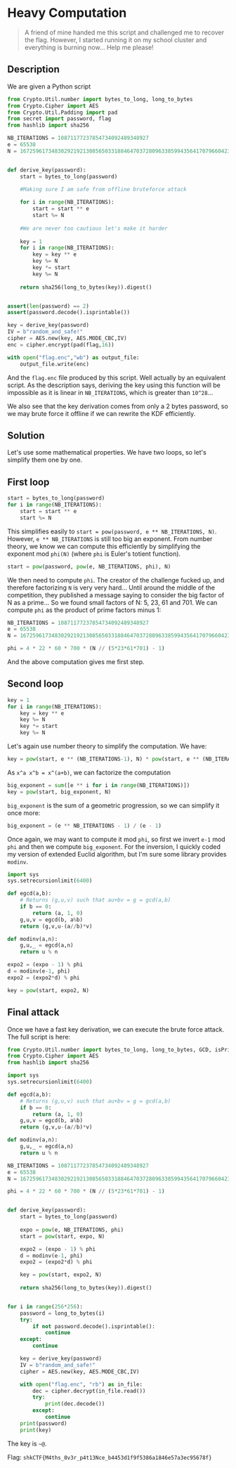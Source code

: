 # Heavy Computation

> A friend of mine handed me this script and challenged me to recover the flag. However, I started running it on my school cluster and everything is burning now... Help me please!

## Description

We are given a Python script

```python
from Crypto.Util.number import bytes_to_long, long_to_bytes
from Crypto.Cipher import AES
from Crypto.Util.Padding import pad
from secret import password, flag
from hashlib import sha256

NB_ITERATIONS = 10871177237854734092489348927
e = 65538
N = 16725961734830292192130856503318846470372809633859943564170796604233648911148664645199314305393113642834320744397102098813353759076302959550707448148205851497665038807780166936471173111197092391395808381534728287101705


def derive_key(password):
	start = bytes_to_long(password)

	#Making sure I am safe from offline bruteforce attack
	
	for i in range(NB_ITERATIONS):
		start = start ** e
		start %= N
	
	#We are never too cautious let's make it harder
	
	key = 1
	for i in range(NB_ITERATIONS):
		key = key ** e
		key %= N
		key *= start
		key %= N
	
	return sha256(long_to_bytes(key)).digest()


assert(len(password) == 2)
assert(password.decode().isprintable())

key = derive_key(password)
IV = b"random_and_safe!"
cipher = AES.new(key, AES.MODE_CBC,IV)
enc = cipher.encrypt(pad(flag,16))

with open("flag.enc","wb") as output_file:
	output_file.write(enc)
```

And the `flag.enc` file produced by this script. Well actually by an equivalent script. As the description says, deriving the key using this function will be impossible as it is linear in `NB_ITERATIONS`, which is greater than `10^28`...

We also see that the key derivation comes from only a 2 bytes password, so we may brute force it offline if we can rewrite the KDF efficiently. 

## Solution

Let's use some mathematical properties. We have two loops, so let's simplify them one by one.

## First loop

```python
start = bytes_to_long(password)
for i in range(NB_ITERATIONS):
    start = start ** e
    start %= N
```

This simplifies easily to `start = pow(password, e ** NB_ITERATIONS, N)`. However, `e ** NB_ITERATIONS` is still too big an exponent. From number theory, we know we can compute this efficiently by simplifying the exponent mod `phi(N)` (where `phi` is Euler's totient function).

```python
start = pow(password, pow(e, NB_ITERATIONS, phi), N)
```

We then need to compute `phi`. The creator of the challenge fucked up, and therefore factorizing `N` is very very hard... Until around the middle of the competition, they published a message saying to consider the big factor of N as a prime... So we found small factors of N: 5, 23, 61 and 701. We can compute `phi` as the product of prime factors minus 1:

```python
NB_ITERATIONS = 10871177237854734092489348927
e = 65538
N = 16725961734830292192130856503318846470372809633859943564170796604233648911148664645199314305393113642834320744397102098813353759076302959550707448148205851497665038807780166936471173111197092391395808381534728287101705

phi = 4 * 22 * 60 * 700 * (N // (5*23*61*701) - 1)
```

And the above computation gives me first step.

## Second loop

```python
key = 1
for i in range(NB_ITERATIONS):
    key = key ** e
    key %= N
    key *= start
    key %= N
```

Let's again use number theory to simplify the computation. We have:

```python
key = pow(start, e ** (NB_ITERATIONS-1), N) * pow(start, e ** (NB_ITERATIONS-2), N) * ... * pow(start, e ** 0, N) % N
```

As `x^a x^b = x^(a+b)`, we can factorize the computation

```python
big_exponent = sum([e ** i for i in range(NB_ITERATIONS)])
key = pow(start, big_exponent, N)
```

`big_exponent` is the sum of a geometric progression, so we can simplify it once more:

```python
big_exponent = (e ** NB_ITERATIONS - 1) / (e - 1)
```

Once again, we may want to compute it mod `phi`, so first we invert `e-1` mod `phi` and then we compute `big_exponent`. For the inversion, I quickly coded my version of extended Euclid algorithm, but I'm sure some library provides `modinv`.

```python
import sys
sys.setrecursionlimit(6400)

def egcd(a,b):
    # Returns (g,u,v) such that au+bv = g = gcd(a,b)
    if b == 0:
        return (a, 1, 0)
    g,u,v = egcd(b, a%b)
    return (g,v,u-(a//b)*v)

def modinv(a,n):
    g,u,_ = egcd(a,n)
    return u % n

expo2 = (expo - 1) % phi
d = modinv(e-1, phi)
expo2 = (expo2*d) % phi

key = pow(start, expo2, N)
```

## Final attack

Once we have a fast key derivation, we can execute the brute force attack. The full script is here:

```python
from Crypto.Util.number import bytes_to_long, long_to_bytes, GCD, isPrime
from Crypto.Cipher import AES
from hashlib import sha256

import sys
sys.setrecursionlimit(6400)

def egcd(a,b):
    # Returns (g,u,v) such that au+bv = g = gcd(a,b)
    if b == 0:
        return (a, 1, 0)
    g,u,v = egcd(b, a%b)
    return (g,v,u-(a//b)*v)

def modinv(a,n):
    g,u,_ = egcd(a,n)
    return u % n

NB_ITERATIONS = 10871177237854734092489348927
e = 65538
N = 16725961734830292192130856503318846470372809633859943564170796604233648911148664645199314305393113642834320744397102098813353759076302959550707448148205851497665038807780166936471173111197092391395808381534728287101705

phi = 4 * 22 * 60 * 700 * (N // (5*23*61*701) - 1)


def derive_key(password):
	start = bytes_to_long(password)
	
	expo = pow(e, NB_ITERATIONS, phi)
	start = pow(start, expo, N)

	expo2 = (expo - 1) % phi
	d = modinv(e-1, phi)
	expo2 = (expo2*d) % phi

	key = pow(start, expo2, N)
	
	return sha256(long_to_bytes(key)).digest()


for i in range(256*256):
	password = long_to_bytes(i)
	try:
		if not password.decode().isprintable():
			continue
	except:
		continue

	key = derive_key(password)
	IV = b"random_and_safe!"
	cipher = AES.new(key, AES.MODE_CBC,IV)

	with open("flag.enc", "rb") as in_file:
		dec = cipher.decrypt(in_file.read())
		try:
			print(dec.decode())
		except:
			continue
	print(password)
	print(key)
```

The key is `~@`.

Flag: `shkCTF{M4ths_0v3r_p4t13Nce_b4453d1f9f5386a1846e57a3ec95678f}`